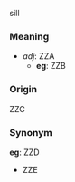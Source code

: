 sill
### Meaning
+ _adj_: ZZA
    + __eg__: ZZB

### Origin

ZZC

### Synonym

__eg__: ZZD

+ ZZE



